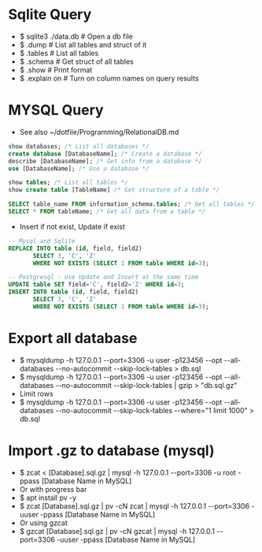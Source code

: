 Sqlite Query
=====
* $ sqlite3 ./data.db # Open a db file
* $ .dump             # List all tables and struct of it
* $ .tables           # List all tables
* $ .schema           # Get struct of all tables
* $ .show                    # Print format
* $ .explain on              # Turn on column names on query results

MYSQL Query
=====
* See also ~/dotfile/Programming/RelationalDB.md
```sql
show databases; /* List all databases */
create database [DatabaseName]; /* Create a database */
describe [DatabaseName]; /* Get info from a database */
use [DatabaseName]; /* Use a database */

show tables; /* List all tables */
show create table [TableName] /* Get structure of a table */

SELECT table_name FROM information_schema.tables; /* Get all tables */
SELECT * FROM tableName; /* Get all data from a table */
```
* Insert if not exist, Update if exist
```sql
-- Mysql and Sqlite
REPLACE INTO table (id, field, field2)
       SELECT 3, 'C', 'Z'
       WHERE NOT EXISTS (SELECT 1 FROM table WHERE id=3);

-- Postgresql - Use Update and Insert at the same time
UPDATE table SET field='C', field2='Z' WHERE id=3;
INSERT INTO table (id, field, field2)
       SELECT 3, 'C', 'Z'
       WHERE NOT EXISTS (SELECT 1 FROM table WHERE id=3);
```

Export all database
=====
* $ mysqldump -h 127.0.0.1 --port=3306 -u user -p123456 --opt --all-databases --no-autocommit --skip-lock-tables > db.sql
* $ mysqldump -h 127.0.0.1 --port=3306 -u user -p123456 --opt --all-databases --no-autocommit --skip-lock-tables | gzip > "db.sql.gz"
* Limit rows
* $ mysqldump -h 127.0.0.1 --port=3306 -u user -p123456 --opt --all-databases --no-autocommit --skip-lock-tables --where="1 limit 1000" > db.sql

Import .gz to database (mysql)
=====
* $ zcat < [Database].sql.gz | mysql -h 127.0.0.1 --port=3306 -u root -ppass [Database Name in MySQL]
* Or with progress bar
* $ apt install pv -y
* $ zcat [Database].sql.gz | pv -cN zcat | mysql -h 127.0.0.1 --port=3306 -uuser -ppass [Database Name in MySQL]
* Or using gzcat
* $ gzcat [Database].sql.gz | pv -cN gzcat | mysql -h 127.0.0.1 --port=3306 -uuser -ppass [Database Name in MySQL]

